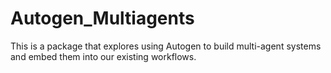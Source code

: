 # Autogen_Multiagents
This is a package that explores using Autogen to build multi-agent systems and embed them into our existing workflows.
